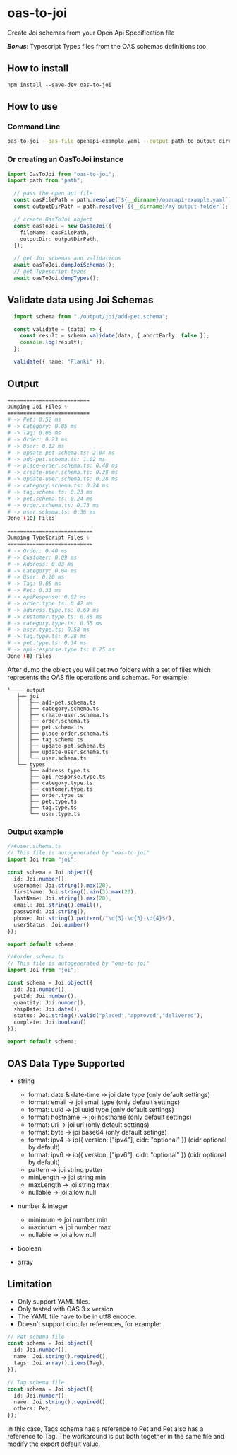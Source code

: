 # oas-to-joi

Create Joi schemas from your Open Api Specification file

_**Bonus**_: Typescript Types files from the OAS schemas definitions too. 

## How to install
`npm install --save-dev oas-to-joi`

## How to use
### Command Line
```bash
oas-to-joi --oas-file openapi-example.yaml --output path_to_output_directory
```

### Or creating an OasToJoi instance
```typescript
import OasToJoi from "oas-to-joi";
import path from "path";

  // pass the open api file
  const oasFilePath = path.resolve(`${__dirname}/openapi-example.yaml`);
  const outputDirPath = path.resolve(`${__dirname}/my-output-folder`);

  // create OasToJoi object
  const oasToJoi = new OasToJoi({
    fileName: oasFilePath,
    outputDir: outputDirPath,
  });

  // get Joi schemas and validations
  await oasToJoi.dumpJoiSchemas();
  // get Typescript types
  await oasToJoi.dumpTypes();

```
## Validate data using Joi Schemas

```typescript
  import schema from "./output/joi/add-pet.schema";

  const validate = (data) => {
    const result = schema.validate(data, { abortEarly: false });
    console.log(result);
  };

  validate({ name: "Flanki" });
```

## Output
```bash
========================== 
Dumping Joi Files ✨ 
==========================
# -> Pet: 0.52 ms
# -> Category: 0.05 ms
# -> Tag: 0.06 ms
# -> Order: 0.23 ms
# -> User: 0.12 ms
# -> update-pet.schema.ts: 2.04 ms
# -> add-pet.schema.ts: 1.02 ms
# -> place-order.schema.ts: 0.48 ms
# -> create-user.schema.ts: 0.38 ms
# -> update-user.schema.ts: 0.28 ms
# -> category.schema.ts: 0.24 ms
# -> tag.schema.ts: 0.23 ms
# -> pet.schema.ts: 0.24 ms
# -> order.schema.ts: 0.73 ms
# -> user.schema.ts: 0.36 ms
Done (10) Files

=========================== 
Dumping TypeScript Files ✨ 
===========================
# -> Order: 0.40 ms
# -> Customer: 0.09 ms
# -> Address: 0.03 ms
# -> Category: 0.04 ms
# -> User: 0.20 ms
# -> Tag: 0.05 ms
# -> Pet: 0.33 ms
# -> ApiResponse: 0.02 ms
# -> order.type.ts: 0.42 ms
# -> address.type.ts: 0.69 ms
# -> customer.type.ts: 0.88 ms
# -> category.type.ts: 0.55 ms
# -> user.type.ts: 0.58 ms
# -> tag.type.ts: 0.28 ms
# -> pet.type.ts: 0.34 ms
# -> api-response.type.ts: 0.25 ms
Done (8) Files
```

After dump the object you will get two folders with a set of files which represents the OAS file operations and schemas. For example:
```
└──── output
   ├── joi
   │   ├── add-pet.schema.ts
   │   ├── category.schema.ts
   │   ├── create-user.schema.ts
   │   ├── order.schema.ts
   │   ├── pet.schema.ts
   │   ├── place-order.schema.ts
   │   ├── tag.schema.ts
   │   ├── update-pet.schema.ts
   │   ├── update-user.schema.ts
   │   └── user.schema.ts
   └── types
       ├── address.type.ts
       ├── api-response.type.ts
       ├── category.type.ts
       ├── customer.type.ts
       ├── order.type.ts
       ├── pet.type.ts
       ├── tag.type.ts
       └── user.type.ts
```
### Output example
```typescript
//#user.schema.ts
// This file is autogenerated by "oas-to-joi"
import Joi from "joi";

const schema = Joi.object({
  id: Joi.number(),
  username: Joi.string().max(20),
  firstName: Joi.string().min(3).max(20),
  lastName: Joi.string().max(20),
  email: Joi.string().email(),
  password: Joi.string(),
  phone: Joi.string().pattern(/^\d{3}-\d{3}-\d{4}$/),
  userStatus: Joi.number()
});

export default schema;

```
```typescript
//#order.schema.ts
// This file is autogenerated by "oas-to-joi"
import Joi from "joi";

const schema = Joi.object({
  id: Joi.number(),
  petId: Joi.number(),
  quantity: Joi.number(),
  shipDate: Joi.date(),
  status: Joi.string().valid("placed","approved","delivered"),
  complete: Joi.boolean()
});

export default schema;
```

## OAS Data Type Supported
- string
  - format: date & date-time -> joi date type (only default settings) 
  - format: email -> joi email type (only default settings)
  - format: uuid -> joi uuid type (only default settings)
  - format: hostname -> joi hostname (only default settings)
  - format: uri -> joi uri (only default settings)
  - format: byte -> joi base64 (only default setings)
  - format: ipv4 -> ip({ version: ["ipv4"], cidr: "optional" }) (cidr optional by default)
  - format: ipv6 -> ip({ version: ["ipv6"], cidr: "optional" }) (cidr optional by default)
  - pattern -> joi string patter
  - minLength -> joi string min
  - maxLength -> joi string max
  - nullable -> joi allow null
  
- number & integer
  - minimum -> joi number min
  - maximum -> joi number max
  - nullable -> joi allow null
- boolean
- array

## Limitation

- Only support YAML files.
- Only tested with OAS 3.x version
- The YAML file have to be in utf8 encode.
- Doesn't support circular references, for example:
```typescript
// Pet schema file
const schema = Joi.object({
  id: Joi.number(),
  name: Joi.string().required(),
  tags: Joi.array().items(Tag),
});

// Tag schema file
const schema = Joi.object({
  id: Joi.number(),
  name: Joi.string().required(),
  others: Pet,
});
```

In this case, Tags schema has a reference to Pet and Pet also has a reference to Tag.
The workaround is put both together in the same file and modify the export default value.
